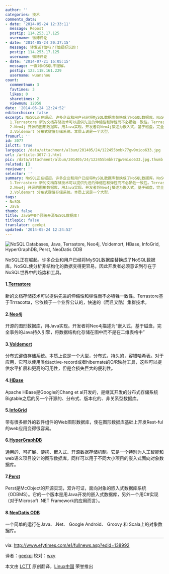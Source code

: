 ```yaml
---
author: ''
categories: 技术
comments_data:
- date: '2014-05-24 12:33:11'
  message: Repost
  postip: 114.253.17.125
  username: 微博评论
- date: '2014-05-24 20:37:15'
  message: 转发送T恤吗？T恤挺好玩的！
  postip: 114.253.17.125
  username: 微博评论
- date: '2014-07-21 16:05:15'
  message: 一直对NOSQL不理解。
  postip: 123.118.161.229
  username: wuanshou
count:
  commentnum: 3
  favtimes: 3
  likes: 0
  sharetimes: 2
  viewnum: 12058
date: '2014-05-24 12:24:52'
editorchoice: false
excerpt: NoSQL正在崛起。许多企业和用户已经将MySQL数据库替换成了NoSQL数据库。NoSQL使分析非结构化的数据变得更容易，因此开发者必须意识到存在于NoSQL世界中的趋势和工具。
  1.Terrastore 新的文档存储技术可以提供先进的伸缩性和弹性而不必牺牲一致性。Terrastore基于Trrracotta，它依赖于一个业界公认的，快速的（而且又酷）集群技术。
  2.Neo4j 开源的图形数据库，用Java实现。开发者将Neo4j描述为嵌入式，基于磁盘，完全事务的Java持久引擎，将数据结构化存储在图中而不是在二维表格中
  3.Voldemort 分布式键值存储系统。本质上说是一个大型，
fromurl: ''
id: 3077
islctt: true
largepic: /data/attachment/album/201405/24/122455bmbk77gw9mioo633.jpg
url: /article-3077-1.html
pic: /data/attachment/album/201405/24/122455bmbk77gw9mioo633.jpg.thumb.jpg
related: []
reviewer: ''
selector: ''
summary: NoSQL正在崛起。许多企业和用户已经将MySQL数据库替换成了NoSQL数据库。NoSQL使分析非结构化的数据变得更容易，因此开发者必须意识到存在于NoSQL世界中的趋势和工具。
  1.Terrastore 新的文档存储技术可以提供先进的伸缩性和弹性而不必牺牲一致性。Terrastore基于Trrracotta，它依赖于一个业界公认的，快速的（而且又酷）集群技术。
  2.Neo4j 开源的图形数据库，用Java实现。开发者将Neo4j描述为嵌入式，基于磁盘，完全事务的Java持久引擎，将数据结构化存储在图中而不是在二维表格中
  3.Voldemort 分布式键值存储系统。本质上说是一个大型，
tags:
- NoSQL
- Java
thumb: false
title: Java中8个顶级开源NoSQL数据库!
titlepic: false
translator: geekpi
updated: '2014-05-24 12:24:52'
---
```


![NoSQL Databases, Java, Terrastore, Neo4j, Voldemort, HBase, InfoGrid, HyperGraphDB, Perst, NeoDatis ODB](/data/attachment/album/201405/24/122455bmbk77gw9mioo633.jpg)


NoSQL正在崛起。许多企业和用户已经将MySQL数据库替换成了NoSQL数据库。NoSQL使分析非结构化的数据变得更容易，因此开发者必须意识到存在于NoSQL世界中的趋势和工具。


#### 1.[Terrastore](https://code.google.com/p/terrastore/)


新的文档存储技术可以提供先进的伸缩性和弹性而不必牺牲一致性。Terrastore基于Trrracotta，它依赖于一个业界公认的，快速的（而且又酷）集群技术。


#### 2.[Neo4j](http://www.neo4j.org/)


开源的图形数据库，用Java实现。开发者将Neo4j描述为“嵌入式，基于磁盘，完全事务的Java持久引擎，将数据结构化存储在图中而不是在二维表格中”


#### 3.[Voldemort](http://www.project-voldemort.com/voldemort/)


分布式键值存储系统。本质上说是一个大型，分布式，持久的，容错哈希表。对于应用，它可以使用类似active-record或者hibernate的O/R映射工具，这些可以提供水平扩展和更高的可用性，但是会损失巨大的便利性。


#### 4.[HBase](http://hbase.apache.org/)


Apache HBase是Google的Chang et al开发的，是继其开发的分布式存储系统Bigtable之后的另一个开源的、分布式、版本化的、非关系型数据库。


#### 5.[InfoGrid](http://infogrid.org/trac/)


带有很多额外的软件组件的Web图形数据库，使在图形数据库基础上开发Rest-ful的web应用变得很容易。


#### 6.[HyperGraphDB](http://www.kobrix.com/hgdb.jsp)


通用的、可扩展、便携、嵌入式、开源数据存储机制。它是一个特别为人工智能和web语义项目设计的图形数据库，同样可以用于不同大小项目的嵌入式面向对象数据库。


#### 7.[Perst](http://www.mcobject.com/perst/)


Perst是McObject的开源实现，双许可证，面向对象的嵌入式数据库系统（ODBMS）。它的一个版本是用Java开发的嵌入式数据库，另外一个用C#实现（对于Microsoft .NET Framework的应用而言）。


#### 8.[NeoDatis ODB](http://neodatis.wikidot.com/)


一个简单的运行在Java、.Net、 Google Android、 Groovy 和 Scala上的对象数据库。




---


via: <http://www.efytimes.com/e1/fullnews.asp?edid=138992>


译者：[geekpi](https://github.com/geekpi) 校对：[wxy](https://github.com/wxy)


本文由 [LCTT](https://github.com/LCTT/TranslateProject) 原创翻译，[Linux中国](http://linux.cn/) 荣誉推出